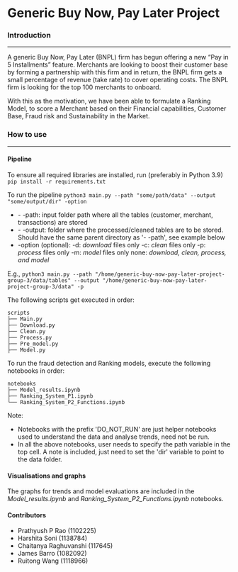 # Generic Buy Now, Pay Later Project

### Introduction
---
A generic Buy Now, Pay Later (BNPL) firm has begun offering a new “Pay in 5 Installments” feature. Merchants are looking to boost their customer base by forming a partnership with this firm and in return, the BNPL firm gets a small percentage of revenue (take rate) to cover operating costs. The BNPL firm is looking for the top 100 merchants to onboard.

With this as the motivation, we have been able to formulate a Ranking Model, to score a Merchant based on their Financial capabilities, Customer Base, Fraud risk and Sustainability in the Market.

### How to use
---
#### Pipeline
To ensure all required libraries are installed, run (preferably in Python 3.9)
`pip install -r requirements.txt`

To run the pipeline
`python3 main.py --path "some/path/data" --output "some/output/dir" -option`
- \- -path: input folder path where all the tables (customer, merchant, transactions) are stored
- \- -output: folder where the processed/cleaned tables are to be stored. Should have the same parent directory as '- -path', see example below
- \-option (optional): 
        -d: _download_ files only
        -c: _clean_ files only
        -p: _process_ files only
        -m: _model_ files only
        none: _download, clean, process, and model_

E.g.,
`python3 main.py --path "/home/generic-buy-now-pay-later-project-group-3/data/tables" --output "/home/generic-buy-now-pay-later-project-group-3/data" -p`


The following scripts get executed in order:
```
scripts
├── Main.py 
├── Download.py
├── Clean.py
├── Process.py
├── Pre_model.py
├── Model.py
```

To run the fraud detection and Ranking models, execute the following notebooks in order:
```
notebooks
├── Model_results.ipynb
├── Ranking_System_P1.ipynb
└── Ranking_System_P2_Functions.ipynb
```
Note: 
- Notebooks with the prefix 'DO_NOT_RUN' are just helper notebooks used to understand the data and analyse trends, need not be run.
- In all the above notebooks, user needs to specify the path variable in the top cell. A note is included, just need to set the 'dir' variable to point to the data folder.

#### Visualisations and graphs
The graphs for trends and model evaluations are included in the *Model_results.ipynb* and *Ranking_System_P2_Functions.ipynb* notebooks.

#### Contributors

- Prathyush P Rao (1102225)
- Harshita Soni (1138784)
- Chaitanya Raghuvanshi (117645)
- James Barro (1082092)
- Ruitong Wang (1118966)
